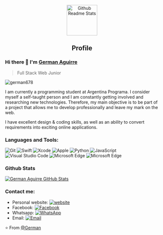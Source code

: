 <p align="center">
 <img width="100px" src="https://res.cloudinary.com/anuraghazra/image/upload/v1594908242/logo_ccswme.svg" align="center" alt="Github Readme Stats" />
 <h2 align="center">Profile</h2>
</p>

### Hi there 👋 I'm [German Aguirre](https://github.com/Ger678)
> Full Stack Web Junior


<img src="https://komarev.com/ghpvc/?username=Ger678" alt="german678" />

<div>
 <p>
I am currently a programming student at Argentina Programa. I consider myself a self-taught person and I am constantly getting involved and researching new technologies. Therefore, my main objective is to be part of a project that allows me to develop professionally and leave my mark on the web.

I have excellent design & coding skills, as well as an ability to convert requirements into exciting online applications.
</p>
</div>

### Languages and Tools:

![Git](https://img.shields.io/badge/Git-F05032?style=flat-square&logo=Git&logoColor=white)
![Swift](https://img.shields.io/badge/Angular-FA7343?style=flat-square&logo=Angular&logoColor=white)
![Xcode](https://img.shields.io/badge/Bootstrap-1575F9?style=flat-square&logo=Bootstrap&logoColor=white)
![Apple](https://img.shields.io/badge/Typescript-999999?style=flat-square&logo=Typescript&logoColor=white)
![Python](https://img.shields.io/badge/Photoshop-3776AB?style=flat-square&logo=Photoshop&logoColor=white)
![JavaScript](https://img.shields.io/badge/JavaScript-F7DF1E?style=flat-square&logo=JavaScript&logoColor=white)
![Visual Studio Code](https://img.shields.io/badge/Visual_Studio_Code-007ACC?style=flat-square&logo=Visual-Studio-Code&logoColor=white)
![Microsoft Edge](https://img.shields.io/badge/Illustrator-0078D7?style=flat-square&logo=Adobe_Illustrator-Edge&logoColor=white)
![Microsoft Edge](https://img.shields.io/badge/MySql-0078D7?style=flat-square&logo=MySql-Edge&logoColor=white)

### Github Stats

[![German Aguirre GitHub Stats](https://github-readme-stats.vercel.app/api?username=Ger678&show_icons=true&count_private=true)](https://github.com/Ger678)

### Contact me:

- Personal website: [![website](https://img.shields.io/badge/https://licardo.cn-3693F3?style=flat-square&logo=icloud&logoColor=white)](https://portfolio-german-3a245.web.app/)
- Facebook: [![Facebook](https://img.shields.io/badge/Facebook-1DA1F2?style=flat-square&logo=Facebook&logoColor=white)](https://www.facebook.com/german.alejandro.aguirre/) 
- Whatsapp: [![WhatsApp](https://img.shields.io/badge/543875902600-25D366?style=flat-square&logo=Whatsapp&logoColor=white)](https://wa.me/543875902600)
- Email: [![Email](https://img.shields.io/badge/germanalejandroaguirre678@gmail.com-D14836?style=flat-square&logo=gmail&logoColor=white)](mailto:germanalejandroaguirre678@gmail.com)


⭐️ From [@German](https://github.com/Ger678)
